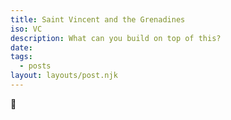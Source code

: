 ```yaml
---
title: Saint Vincent and the Grenadines
iso: VC
description: What can you build on top of this?
date: 
tags:
  - posts
layout: layouts/post.njk
---
```



🚀
